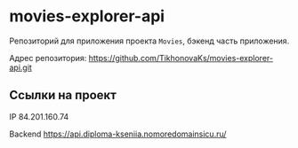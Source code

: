 # movies-explorer-api
Репозиторий для приложения проекта `Movies`, бэкенд часть приложения.

Адрес репозитория: https://github.com/TikhonovaKs/movies-explorer-api.git

## Ссылки на проект

IP 84.201.160.74

Backend https://api.diploma-kseniia.nomoredomainsicu.ru/
